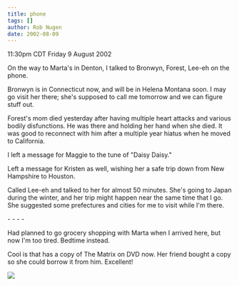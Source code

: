 ```yaml
---
title: phone
tags: []
author: Rob Nugen
date: 2002-08-09
---
```


<p class=date>11:30pm CDT Friday 9 August 2002</p>

<p>On the way to Marta's in Denton, I talked to Bronwyn, Forest,
Lee-eh on the phone.</p>

<p>Bronwyn is in Connecticut now, and will be in Helena Montana soon.
I may go visit her there; she's supposed to call me tomorrow and we
can figure stuff out.</p>

<p>Forest's mom died yesterday after having multiple heart attacks and
various bodily disfunctions.  He was there and holding her hand when
she died.  It was good to reconnect with him after a multiple year
hiatus when he moved to California.</p>

<p>I left a message for Maggie to the tune of "Daisy Daisy."</p>

<p>Left a message for Kristen as well, wishing her a safe trip down
from New Hampshire to Houston.</p>

<p>Called Lee-eh and talked to her for almost 50 minutes.  She's going
to Japan during the winter, and her trip might happen near the same
time that I go.  She suggested some prefectures and cities for me to
visit while I'm there.</p>

<p>- - - -</p>

<p>Had planned to go grocery shopping with Marta when I arrived here,
but now I'm too tired.  Bedtime instead.</p>

<p>Cool is that has a copy of The Matrix on DVD now.  Her friend
bought a copy so she could borrow it from him.  Excellent!</p>

<p><img src="/images/rob/wL-ROB.gif"/></p>
